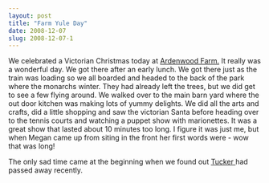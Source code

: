 ```yaml
---
layout: post
title: "Farm Yule Day"
date: 2008-12-07
slug: 2008-12-07-1
---
```


We celebrated a Victorian Christmas today at [ Ardenwood Farm.](http://www.ebparks.org/parks/ardenwood)   It really was a wonderful day.  We got there after an early lunch.  We got there just as the train was loading so we all boarded and headed to the back of the park where the monarchs winter.  They had already left the trees, but we did get to see a few flying around.  We walked over to the main barn yard where the out door kitchen was making lots of yummy delights.  We did all the arts and crafts, did a little shopping and  saw the victorian Santa before heading over to the tennis courts and watching a puppet show  with marionettes.  It was a great show that lasted about 10 minutes too long.  I figure it was just me, but when Megan came up from siting in the front her first words were - wow that was long!

The only sad time came at the beginning when we found out  [ Tucker ](http://www.flickr.com/photos/54445018@N00/448465652/)  had passed away recently.   


